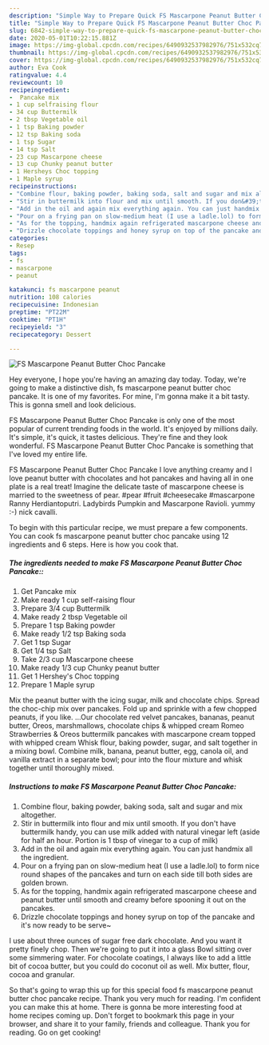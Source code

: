 ```yaml
---
description: "Simple Way to Prepare Quick FS Mascarpone Peanut Butter Choc Pancake"
title: "Simple Way to Prepare Quick FS Mascarpone Peanut Butter Choc Pancake"
slug: 6842-simple-way-to-prepare-quick-fs-mascarpone-peanut-butter-choc-pancake
date: 2020-05-01T10:22:15.881Z
image: https://img-global.cpcdn.com/recipes/6490932537982976/751x532cq70/fs-mascarpone-peanut-butter-choc-pancake-recipe-main-photo.jpg
thumbnail: https://img-global.cpcdn.com/recipes/6490932537982976/751x532cq70/fs-mascarpone-peanut-butter-choc-pancake-recipe-main-photo.jpg
cover: https://img-global.cpcdn.com/recipes/6490932537982976/751x532cq70/fs-mascarpone-peanut-butter-choc-pancake-recipe-main-photo.jpg
author: Eva Cook
ratingvalue: 4.4
reviewcount: 10
recipeingredient:
-  Pancake mix
- 1 cup selfraising flour
- 34 cup Buttermilk
- 2 tbsp Vegetable oil
- 1 tsp Baking powder
- 12 tsp Baking soda
- 1 tsp Sugar
- 14 tsp Salt
- 23 cup Mascarpone cheese
- 13 cup Chunky peanut butter
- 1 Hersheys Choc topping
- 1 Maple syrup
recipeinstructions:
- "Combine flour, baking powder, baking soda, salt and sugar and mix altogether."
- "Stir in buttermilk into flour and mix until smooth. If you don&#39;t have buttermilk handy, you can use milk added with natural vinegar left (aside for half an hour. Portion is 1 tbsp of vinegar to a cup of milk)"
- "Add in the oil and again mix everything again. You can just handmix all the ingredient."
- "Pour on a frying pan on slow-medium heat (I use a ladle.lol) to form nice round shapes of the pancakes and turn on each side till both sides are golden brown."
- "As for the topping, handmix again refrigerated mascarpone cheese and peanut butter until smooth and creamy before spooning it out on the pancakes."
- "Drizzle chocolate toppings and honey syrup on top of the pancake and it&#39;s now ready to be serve~"
categories:
- Resep
tags:
- fs
- mascarpone
- peanut

katakunci: fs mascarpone peanut
nutrition: 108 calories
recipecuisine: Indonesian
preptime: "PT22M"
cooktime: "PT1H"
recipeyield: "3"
recipecategory: Dessert

---
```



![FS Mascarpone Peanut Butter Choc Pancake](https://img-global.cpcdn.com/recipes/6490932537982976/751x532cq70/fs-mascarpone-peanut-butter-choc-pancake-recipe-main-photo.jpg)

Hey everyone, I hope you're having an amazing day today. Today, we're going to make a distinctive dish, fs mascarpone peanut butter choc pancake. It is one of my favorites. For mine, I'm gonna make it a bit tasty. This is gonna smell and look delicious.

FS Mascarpone Peanut Butter Choc Pancake is only one of the most popular of current trending foods in the world. It's enjoyed by millions daily. It's simple, it's quick, it tastes delicious. They're fine and they look wonderful. FS Mascarpone Peanut Butter Choc Pancake is something that I've loved my entire life.

FS Mascarpone Peanut Butter Choc Pancake I love anything creamy and I love peanut butter with chocolates and hot pancakes and having all in one plate is a real treat! Imagine the delicate taste of mascarpone cheese is married to the sweetness of pear. #pear #fruit #cheesecake #mascarpone Ranny Herdiantoputri. Ladybirds Pumpkin and Mascarpone Ravioli. yummy :-) nick cavalli.


To begin with this particular recipe, we must prepare a few components. You can cook fs mascarpone peanut butter choc pancake using 12 ingredients and 6 steps. Here is how you cook that.

##### The ingredients needed to make FS Mascarpone Peanut Butter Choc Pancake::

1. Get  Pancake mix
1. Make ready 1 cup self-raising flour
1. Prepare 3/4 cup Buttermilk
1. Make ready 2 tbsp Vegetable oil
1. Prepare 1 tsp Baking powder
1. Make ready 1/2 tsp Baking soda
1. Get 1 tsp Sugar
1. Get 1/4 tsp Salt
1. Take 2/3 cup Mascarpone cheese
1. Make ready 1/3 cup Chunky peanut butter
1. Get 1 Hershey&#39;s Choc topping
1. Prepare 1 Maple syrup


Mix the peanut butter with the icing sugar, milk and chocolate chips. Spread the choc-chip mix over pancakes. Fold up and sprinkle with a few chopped peanuts, if you like. …Our chocolate red velvet pancakes, bananas, peanut butter, Oreos, marshmallows, chocolate chips &amp; whipped cream Romeo Strawberries &amp; Oreos buttermilk pancakes with mascarpone cream topped with whipped cream Whisk flour, baking powder, sugar, and salt together in a mixing bowl. Combine milk, banana, peanut butter, egg, canola oil, and vanilla extract in a separate bowl; pour into the flour mixture and whisk together until thoroughly mixed. 

##### Instructions to make FS Mascarpone Peanut Butter Choc Pancake:

1. Combine flour, baking powder, baking soda, salt and sugar and mix altogether.
1. Stir in buttermilk into flour and mix until smooth. If you don&#39;t have buttermilk handy, you can use milk added with natural vinegar left (aside for half an hour. Portion is 1 tbsp of vinegar to a cup of milk)
1. Add in the oil and again mix everything again. You can just handmix all the ingredient.
1. Pour on a frying pan on slow-medium heat (I use a ladle.lol) to form nice round shapes of the pancakes and turn on each side till both sides are golden brown.
1. As for the topping, handmix again refrigerated mascarpone cheese and peanut butter until smooth and creamy before spooning it out on the pancakes.
1. Drizzle chocolate toppings and honey syrup on top of the pancake and it&#39;s now ready to be serve~


I use about three ounces of sugar free dark chocolate. And you want it pretty finely chop. Then we&#39;re going to put it into a glass Bowl sitting over some simmering water. For chocolate coatings, I always like to add a little bit of cocoa butter, but you could do coconut oil as well. Mix butter, flour, cocoa and granular. 

So that's going to wrap this up for this special food fs mascarpone peanut butter choc pancake recipe. Thank you very much for reading. I'm confident you can make this at home. There is gonna be more interesting food at home recipes coming up. Don't forget to bookmark this page in your browser, and share it to your family, friends and colleague. Thank you for reading. Go on get cooking!

